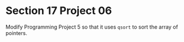 # Section 17 Project 06

Modify Programming Project 5 so that it uses `qsort` to sort the array of pointers.

